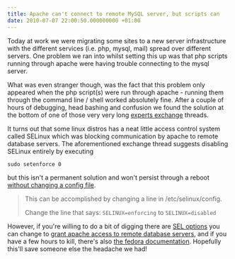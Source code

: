 ```yaml
---
title: Apache can't connect to remote MySQL server, but scripts can
date: 2010-07-07 22:00:50.000000000 +01:00
---
```

Today at work we were migrating some sites to a new server infrastructure with 
the different services (i.e. php, mysql, mail) spread over different servers. 
One problem we ran into whilst setting this up was that php scripts running through 
apache were having trouble connecting to the mysql server. 

<!-- more -->

What was even stranger though, was the fact that this problem only appeared when 
the php script(s) were run through apache - running them through the command 
line / shell worked absolutely fine. After a couple of hours of debugging, 
head bashing and confusion we found the solution at the bottom of one of those 
very very long [experts exchange](http://www.experts-exchange.com/Database/MySQL/Q_22606034.html) threads. 

It turns out that some linux distros has a neat little access control system 
called SELinux which was blocking communication by apache to remote database servers. 
The aforementioned exchange thread suggests disabling SELinux entirely by executing

    sudo setenforce 0

but this isn't a permanent solution and won't persist through a reboot 
[without changing a config file](http://googolflex.com/?p=482).

> This can be accomplished by changing a line in /etc/selinux/config. 
>
> Change the line that says: `SELINUX=enforcing` to `SELINUX=disabled`

However, if you're willing to do a bit of digging there are 
[SEL options](http://www.beginlinux.com/server_training/web-server/976-apache-and-selinux) 
you can change to [grant apache access to remote database servers](http://www.redhat.com/docs/en-US/Red_Hat_Enterprise_Linux/6-Beta/html/Security-Enhanced_Linux/sect-Security-Enhanced_Linux-Booleans-Configuring_Booleans.html), and if you have a few hours to kill, there's also [the fedora documentation](http://docs.fedoraproject.org/en-US/Fedora/13/html/SELinux_FAQ/index.html). Hopefully this'll save someone else the headache we had!
